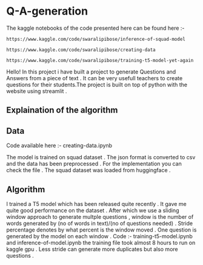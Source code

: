 # Q-A-generation 

The kaggle notebooks of the code presented here can be found here :- 

    https://www.kaggle.com/code/swaralipibose/inference-of-squad-model 
    
    https://www.kaggle.com/code/swaralipibose/creating-data
    
    https://www.kaggle.com/code/swaralipibose/training-t5-model-yet-again 
    
Hello! 
In this project i have built a project to generate Questions and Answers from a piece of text . It can be very usefull teachers to create questions for their students.The project is built on top of python with the website using streamlit . 

## Explaination of the algorithm

## Data 

Code available here :- creating-data.ipynb 

The model is trained on squad dataset . The json format is converted to csv and the data has been preprocessed . For the implementation you can check the file . The squad dataset was loaded from huggingface . 

## Algorithm 

I trained a T5 model which has been released quite recently . It gave me quite good performance on the dataset . After which we use a sliding window approach to generate multple questions , window is the number of words generated by (no of words in text)/(no of questions needed) . Stride percentage denotes by what percent is the window moved . One question is generated by the model on each window . Code :- training-t5-model.ipynb and inference-of-model.ipynb the training file took almost 8 hours to run on kaggle gpu . Less stride can generate more duplicates but also more questions . 






